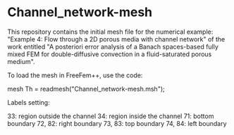 # Channel_network-mesh
This repository contains the initial mesh file for the numerical example: "Example 4: Flow through a 2D porous media with channel network" of the work entitled "A posteriori error analysis of a Banach spaces-based fully mixed FEM for double-diffusive convection in a fluid-saturated porous medium".


To load the mesh in FreeFem++, use the code:

mesh Th = readmesh("Channel_network-mesh.msh");


Labels setting:

33: region outside the channel
34: region inside the channel
71: bottom boundary
72, 82: right boundary
73, 83: top boundary
74, 84: left boundary
